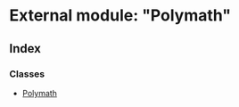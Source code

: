 # External module: "Polymath"

## Index

### Classes

* [Polymath](../classes/_polymath_.polymath.md)

